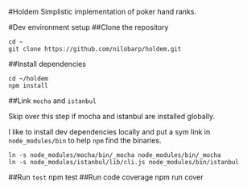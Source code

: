 #Holdem
Simplistic implementation of poker hand ranks.

#Dev environment setup
##Clone the repository

    cd ~
    git clone https://github.com/nilobarp/holdem.git
    
##Install dependencies

    cd ~/holdem
    npm install
    
##Link `mocha` and `istanbul`

Skip over this step if mocha and istanbul are installed globally.

I like to install dev dependencies locally and put a sym link in `node_modules/bin` to help `npm` find the binaries.
    
    ln -s node_modules/mocha/bin/_mocha node_modules/bin/_mocha
    ln -s node_modules/istanbul/lib/cli.js node_modules/bin/istanbul
    
##Run `test`
    npm test
##Run code coverage
    npm run cover
